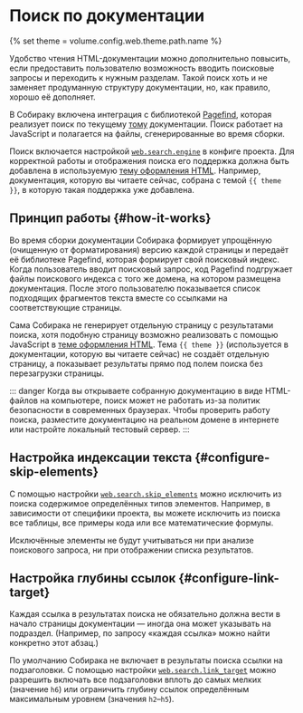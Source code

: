 # Поиск по документации

{% set theme = volume.config.web.theme.path.name %}

Удобство чтения HTML-документации можно дополнительно повысить, если предоставить пользователю возможность вводить поисковые запросы и переходить к нужным разделам. Такой поиск хоть и не заменяет продуманную структуру документации, но, как правило, хорошо её дополняет.

В Собираку включена интеграция с библиотекой [Pagefind](https://pagefind.app/), которая реализует поиск по текущему [тому](terms.md#volume) документации. Поиск работает на JavaScript и полагается на файлы, сгенерированные во время сборки.

Поиск включается настройкой [`web.search.engine`](../reference/configuration.md#web.search.engine) в конфиге проекта. Для корректной работы и отображения поиска его поддержка должна быть добавлена в используемую [тему оформления HTML](../build-html/web-customization.md). Например, документация, которую вы читаете сейчас, собрана с темой `{{ theme }}`, в которую такая поддержка уже добавлена.

## Принцип работы {#how-it-works}

Во время сборки документации Собирака формирует упрощённую (очищенную от форматирования) версию каждой страницы и передаёт её библиотеке Pagefind, которая формирует свой поисковый индекс. Когда пользователь вводит поисковый запрос, код Pagefind подгружает файлы поискового индекса с того же домена, на котором размещена документация. После этого пользователю показывается список подходящих фрагментов текста вместе со ссылками на соответствующие страницы.

Сама Собирака не генерирует отдельную страницу с результатами поиска, хотя подобную страницу возможно реализовать с помощью JavaScript в [теме оформления HTML](../build-html/web-customization.md). Тема `{{ theme }}` (используется в документации, которую вы читаете сейчас) не создаёт отдельную страницу, а показывает результаты прямо под полем поиска без перезагрузки страницы.

::: danger
Когда вы открываете собранную документацию в виде HTML-файлов на компьютере, поиск может не работать из-за политик безопасности в современных браузерах. Чтобы проверить работу поиска, разместите документацию на реальном домене в интернете или настройте локальный тестовый сервер.
:::

## Настройка индексации текста {#configure-skip-elements}

С помощью настройки [`web.search.skip_elements`](../reference/configuration.md#web.search.skip_elements) можно исключить из поиска содержимое определённых типов элементов. Например, в зависимости от специфики проекта, вы можете исключить из поиска все таблицы, все примеры кода или все математические формулы.

Исключённые элементы не будут учитываться ни при анализе поискового запроса, ни при отображении списка результатов.

## Настройка глубины ссылок {#configure-link-target}

Каждая ссылка в результатах поиска не обязательно должна вести в начало страницы документации — иногда она может указывать на подраздел. (Например, по запросу «каждая ссылка» можно найти конкретно этот абзац.)

По умолчанию Собирака не включает в результаты поиска ссылки на подзаголовки. С помощью настройки [`web.search.link_target`](../reference/configuration.md#web.search.link_target) можно разрешить включать все подзаголовки вплоть до самых мелких (значение `h6`) или ограничить глубину ссылок определённым максимальным уровнем (значения `h2`–`h5`).